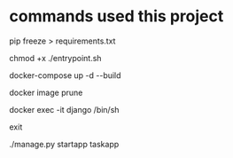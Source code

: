 # commands used this project

pip freeze > requirements.txt

chmod +x ./entrypoint.sh

docker-compose up -d --build


<!-- WARNING! This will remove all dangling images -->
docker image prune

<!-- go inside of docker container named django -->
docker exec -it django /bin/sh

<!-- exit from docker container -->
exit

<!-- create an app for django project from inside of the container -->
./manage.py startapp taskapp

